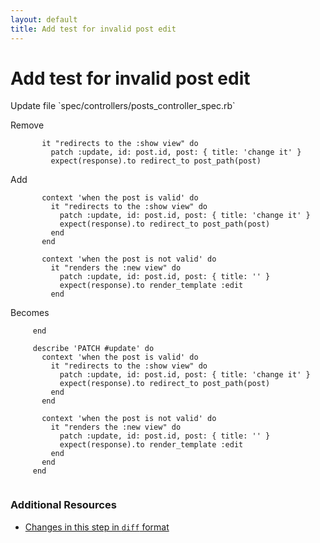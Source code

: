 ```yaml
---
layout: default
title: Add test for invalid post edit
---
```


<h1 id="main">Add test for invalid post edit</h1>
Update file `spec/controllers/posts_controller_spec.rb`

Remove
<pre><code>       it &quot;redirects to the :show view&quot; do
         patch :update, id: post.id, post: { title: &#39;change it&#39; }
         expect(response).to redirect_to post_path(post)</code></pre>


Add
<pre><code>       context &#39;when the post is valid&#39; do
         it &quot;redirects to the :show view&quot; do
           patch :update, id: post.id, post: { title: &#39;change it&#39; }
           expect(response).to redirect_to post_path(post)
         end
       end
&nbsp;
       context &#39;when the post is not valid&#39; do
         it &quot;renders the :new view&quot; do
           patch :update, id: post.id, post: { title: &#39;&#39; }
           expect(response).to render_template :edit
         end</code></pre>


Becomes
<pre><code>     end
&nbsp;
     describe &#39;PATCH #update&#39; do
       context &#39;when the post is valid&#39; do
         it &quot;redirects to the :show view&quot; do
           patch :update, id: post.id, post: { title: &#39;change it&#39; }
           expect(response).to redirect_to post_path(post)
         end
       end
&nbsp;
       context &#39;when the post is not valid&#39; do
         it &quot;renders the :new view&quot; do
           patch :update, id: post.id, post: { title: &#39;&#39; }
           expect(response).to render_template :edit
         end
       end
     end
&nbsp;
</code></pre>



### Additional Resources

* [Changes in this step in `diff` format](https://github.com/stevenhallen/rails_getting_started_bdd/commit/4d58a7286f3da595a52e6c495f503a2af3aa277a)

